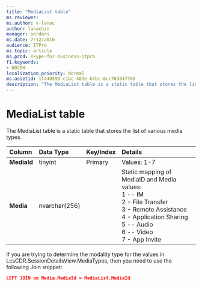 ```yaml
---
title: "MediaList table"
ms.reviewer: 
ms.author: v-lanac
author: lanachin
manager: serdars
ms.date: 7/12/2016
audience: ITPro
ms.topic: article
ms.prod: skype-for-business-itpro
f1.keywords:
- NOCSH
localization_priority: Normal
ms.assetid: 1f440590-c1bc-483e-b7bc-6cc763847768
description: "The MediaList table is a static table that stores the list of various media types."
---
```


# MediaList table
 
The MediaList table is a static table that stores the list of various media types.
  
|**Column**|**Data Type**|**Key/Index**|**Details**|
|:-----|:-----|:-----|:-----|
|**MediaId** <br/> |tinyint  <br/> |Primary  <br/> |Values: 1-7  <br/> |
|**Media** <br/> |nvarchar(256)  <br/> || Static mapping of MediaID and Media values: <br/>  1 -- IM <br/>  2 - File Transfer <br/>  3 - Remote Assistance <br/>  4 - Application Sharing <br/>  5 -- Audio <br/>  6 -- Video <br/>  7 - App Invite <br/> |
   
If you are trying to determine the modality type for the values in LcsCDR.SessionDetailsView.MediaTypes, then you need to use the following Join snippet: 
  
```json
LEFT JOIN on Media.MediaId = MediaList.MediaId
```
